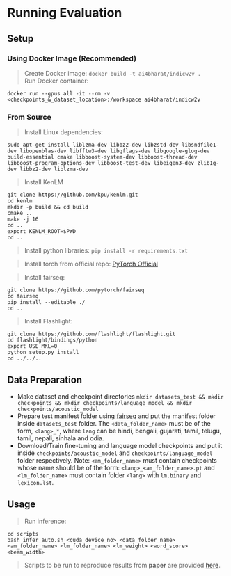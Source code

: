 # Running Evaluation

## Setup

### Using Docker Image (Recommended)

> Create Docker image:  ```docker build -t ai4bharat/indicw2v .```  
> Run Docker container: 
```
docker run --gpus all -it --rm -v <checkpoints_&_dataset_location>:/workspace ai4bharat/indicw2v
```

### From Source

> Install Linux dependencies: 
```
sudo apt-get install liblzma-dev libbz2-dev libzstd-dev libsndfile1-dev libopenblas-dev libfftw3-dev libgflags-dev libgoogle-glog-dev build-essential cmake libboost-system-dev libboost-thread-dev libboost-program-options-dev libboost-test-dev libeigen3-dev zlib1g-dev libbz2-dev liblzma-dev
```

> Install KenLM
```
git clone https://github.com/kpu/kenlm.git
cd kenlm
mkdir -p build && cd build
cmake .. 
make -j 16
cd ..
export KENLM_ROOT=$PWD
cd ..
```

> Install python libraries:  ```pip install -r requirements.txt```

> Install torch from official repo: [PyTorch Official](https://pytorch.org/get-started/locally/)

> Install fairseq: 
```
git clone https://github.com/pytorch/fairseq
cd fairseq
pip install --editable ./
cd ..
```
> Install Flashlight:

```
git clone https://github.com/flashlight/flashlight.git
cd flashlight/bindings/python
export USE_MKL=0
python setup.py install
cd ../../..
```

## Data Preparation
- Make dataset and checkpoint directories ```mkdir datasets_test && mkdir checkpoints && mkdir checkpoints/language_model && mkdir checkpoints/acoustic_model```
- Prepare test manifest folder using [fairseq](https://github.com/pytorch/fairseq/tree/master/examples/wav2vec) and put the manifest folder inside ```datasets_test``` folder. The ```<data_folder_name>``` must be of the form, ```<lang>_*```, where ```lang``` can be hindi, bengali, gujarati, tamil, telugu, tamil, nepali, sinhala and odia.
- Download/Train fine-tuning and language model checkpoints and put it inside ```checkpoints/acoustic_model``` and ```checkpoints/language_model``` folder respectively. Note: ```<am_folder_name>``` must contain checkpoints whose name should be of the form: ```<lang>_<am_folder_name>.pt``` and ```<lm_folder_name>``` must contain folder ```<lang>``` with ```lm.binary``` and ```lexicon.lst```.

## Usage
> Run inference: 
```
cd scripts
bash infer_auto.sh <cuda_device_no> <data_folder_name> <am_folder_name> <lm_folder_name> <lm_weight> <word_score> <beam_width>
```
> Scripts to be run to reproduce results from **paper** are provided [here](https://github.com/AI4Bharat/indic-wav2vec2/blob/main/w2v_inference/scripts/paper_results.sh).
